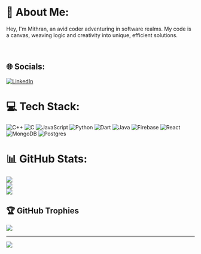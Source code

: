 # 💫 About Me:
Hey, I'm Mithran, an avid coder adventuring in software realms. My code is a canvas, weaving logic and creativity into unique, efficient solutions.<br><br><br>


## 🌐 Socials:
[![LinkedIn](https://img.shields.io/badge/LinkedIn-%230077B5.svg?logo=linkedin&logoColor=white)](https://www.linkedin.com/in/mithran-k-abb313249/) 

# 💻 Tech Stack:
![C++](https://img.shields.io/badge/c++-%2300599C.svg?style=for-the-badge&logo=c%2B%2B&logoColor=white) ![C](https://img.shields.io/badge/c-%2300599C.svg?style=for-the-badge&logo=c&logoColor=white) ![JavaScript](https://img.shields.io/badge/javascript-%23323330.svg?style=for-the-badge&logo=javascript&logoColor=%23F7DF1E) ![Python](https://img.shields.io/badge/python-3670A0?style=for-the-badge&logo=python&logoColor=ffdd54) ![Dart](https://img.shields.io/badge/dart-%230175C2.svg?style=for-the-badge&logo=dart&logoColor=white) ![Java](https://img.shields.io/badge/java-%23ED8B00.svg?style=for-the-badge&logo=openjdk&logoColor=white) ![Firebase](https://img.shields.io/badge/firebase-%23039BE5.svg?style=for-the-badge&logo=firebase) ![React](https://img.shields.io/badge/react-%2320232a.svg?style=for-the-badge&logo=react&logoColor=%2361DAFB) ![MongoDB](https://img.shields.io/badge/MongoDB-%234ea94b.svg?style=for-the-badge&logo=mongodb&logoColor=white) ![Postgres](https://img.shields.io/badge/postgres-%23316192.svg?style=for-the-badge&logo=postgresql&logoColor=white)
# 📊 GitHub Stats:
![](https://github-readme-stats.vercel.app/api?username=Mithran-04&theme=jolly&hide_border=false&include_all_commits=true&count_private=true)<br/>
![](https://github-readme-streak-stats.herokuapp.com/?user=Mithran-04&theme=jolly&hide_border=false)<br/>
![](https://github-readme-stats.vercel.app/api/top-langs/?username=Mithran-04&theme=jolly&hide_border=false&include_all_commits=true&count_private=true&layout=compact)

## 🏆 GitHub Trophies
![](https://github-profile-trophy.vercel.app/?username=Mithran-04&theme=dracula&no-frame=false&no-bg=false&margin-w=4)

---
[![](https://visitcount.itsvg.in/api?id=Mithran-04&icon=0&color=0)](https://visitcount.itsvg.in)

<!-- Proudly created with GPRM ( https://gprm.itsvg.in ) -->
